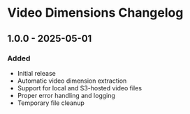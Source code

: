 # Video Dimensions Changelog

## 1.0.0 - 2025-05-01

### Added

- Initial release
- Automatic video dimension extraction
- Support for local and S3-hosted video files
- Proper error handling and logging
- Temporary file cleanup
